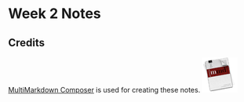 # Week 2 Notes #

## Credits ##

[MultiMarkdown Composer](http://multimarkdown.com/) is used for creating these notes. ![MultiMarkdown Composer Icon](./images/mmd_icon.png)